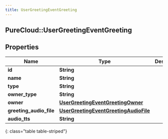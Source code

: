 ```yaml
---
title: UserGreetingEventGreeting
---
```

## PureCloud::UserGreetingEventGreeting

## Properties

|Name | Type | Description | Notes|
|------------ | ------------- | ------------- | -------------|
| **id** | **String** |  | [optional] |
| **name** | **String** |  | [optional] |
| **type** | **String** |  | [optional] |
| **owner_type** | **String** |  | [optional] |
| **owner** | [**UserGreetingEventGreetingOwner**](UserGreetingEventGreetingOwner.html) |  | [optional] |
| **greeting_audio_file** | [**UserGreetingEventGreetingAudioFile**](UserGreetingEventGreetingAudioFile.html) |  | [optional] |
| **audio_tts** | **String** |  | [optional] |
{: class="table table-striped"}


